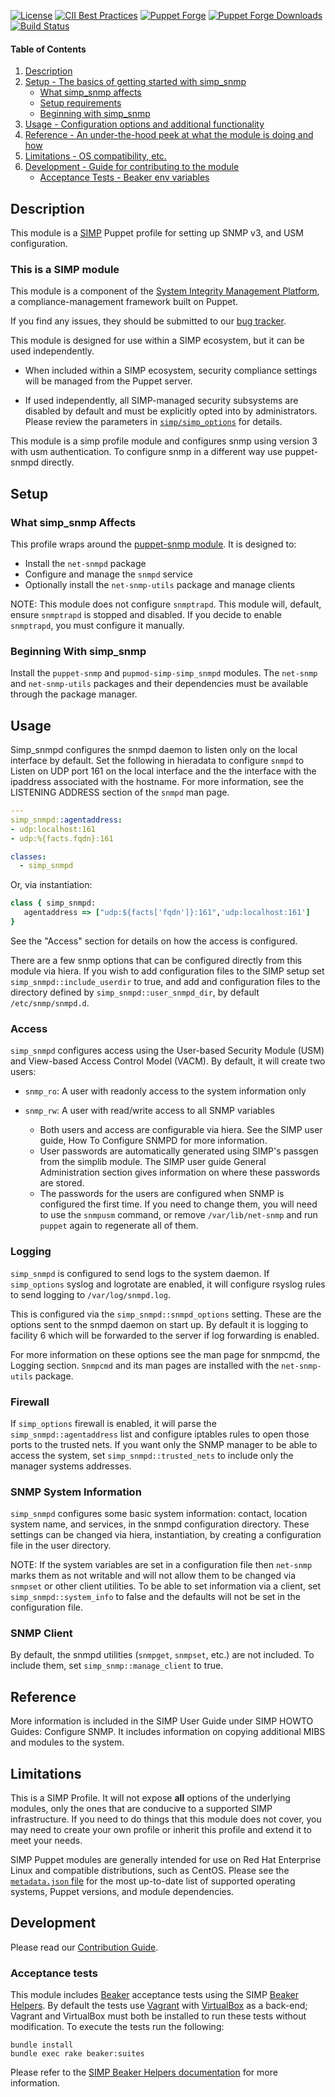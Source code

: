[![License](https://img.shields.io/:license-apache-blue.svg)](http://www.apache.org/licenses/LICENSE-2.0.html)
[![CII Best Practices](https://bestpractices.coreinfrastructure.org/projects/73/badge)](https://bestpractices.coreinfrastructure.org/projects/73)
[![Puppet Forge](https://img.shields.io/puppetforge/v/simp/simp_snmpd.svg)](https://forge.puppetlabs.com/simp/simp_snmpd)
[![Puppet Forge Downloads](https://img.shields.io/puppetforge/dt/simp/simp_snmpd.svg)](https://forge.puppetlabs.com/simp/simp_snmpd)
[![Build Status](https://travis-ci.org/simp/pupmod-simp-simp_snmpd.svg)](https://travis-ci.org/simp/pupmod-simp-simp_snmpd)

#### Table of Contents

1. [Description](#description)
2. [Setup - The basics of getting started with simp_snmp](#setup)
    * [What simp_snmp affects](#what-simp_snmp-affects)
    * [Setup requirements](#setup-requirements)
    * [Beginning with simp_snmp](#beginning-with-simp_snmp)
3. [Usage - Configuration options and additional functionality](#usage)
4. [Reference - An under-the-hood peek at what the module is doing and how](#reference)
5. [Limitations - OS compatibility, etc.](#limitations)
6. [Development - Guide for contributing to the module](#development)
    * [Acceptance Tests - Beaker env variables](#acceptance-tests)

## Description

This module is a [SIMP](https://simp-project.com) Puppet profile for setting up
SNMP v3, and USM configuration.

### This is a SIMP module

This module is a component of the [System Integrity Management Platform](https://simp-project.com),
a compliance-management framework built on Puppet.

If you find any issues, they should be submitted to our
[bug tracker](https://simp-project.atlassian.net/).


This module is designed for use within a SIMP ecosystem, but it can be used
independently.

* When included within a SIMP ecosystem, security compliance settings will be
  managed from the Puppet server.

* If used independently, all SIMP-managed security subsystems are disabled by
  default and must be explicitly opted into by administrators.  Please review
  the parameters in
  [`simp/simp_options`](https://github.com/simp/pupmod-simp-simp_options) for
  details.

This module is a simp profile module and configures snmp using version 3
with usm authentication.  To configure snmp in a different way use
puppet-snmpd directly.

## Setup

### What simp_snmp Affects

This profile wraps around the
[puppet-snmp module](https://github.com/simp/puppet-snmp).  It is designed to:

* Install the `net-snmpd` package
* Configure and manage the `snmpd` service
* Optionally install the `net-snmp-utils` package and manage clients

NOTE: This module does not configure `snmptrapd`.  This module will,
default, ensure `snmptrapd` is stopped and disabled. If you decide to enable
`snmptrapd`, you must configure it manually.

### Beginning With simp_snmp

Install the `puppet-snmp` and `pupmod-simp-simp_snmpd` modules. The `net-snmp`
and `net-snmp-utils` packages and their dependencies must be available through
the package manager.

## Usage


Simp_snmpd configures the snmpd daemon to listen only on the local interface by default.
Set the following in hieradata to configure `snmpd` to Listen on UDP port 161
on the local interface and the the interface with the ipaddress associated
with the hostname.  For more information, see the LISTENING ADDRESS section
  of the `snmpd` man page.


``` yaml
---
simp_snmpd::agentaddress:
- udp:localhost:161
- udp:%{facts.fqdn}:161

classes:
  - simp_snmpd
```

Or, via instantiation:

``` ruby
class { simp_snmpd:
   agentaddress => ["udp:${facts['fqdn']}:161",'udp:localhost:161']
}
```

See the "Access" section for details on how the access is configured.

There are a few snmp options that can be configured directly from this
module via hiera.  If you wish to add configuration files to the SIMP setup set
`simp_snmpd::include_userdir` to true, and add and configuration files
to the directory defined by `simp_snmpd::user_snmpd_dir`,
by default `/etc/snmp/snmpd.d`.

### Access

`simp_snmpd` configures access using the User-based Security Module (USM)
and View-based Access Control Model (VACM).  By default, it
will create two users:

* `snmp_ro`:  A user with readonly access to the system information only
* `snmp_rw`:  A user with read/write access to all SNMP variables

  - Both users and access are configurable via hiera.  See the SIMP user
    guide, How To Configure SNMPD for more information.
  - User passwords are automatically generated using SIMP's passgen from the
    simplib module.  The SIMP user guide General Administration section gives
    information on where these passwords are stored.
  - The passwords for the users are configured when SNMP is configured the
    first time.  If you need to change them, you will need to use the `snmpusm`
    command, or remove  `/var/lib/net-snmp` and run `puppet` again to
    regenerate all of them.

### Logging

`simp_snmpd` is configured to send logs to the system daemon.  If `simp_options`
syslog and logrotate are enabled, it will configure rsyslog rules to send
logging to `/var/log/snmpd.log`.

This is configured via the `simp_snmpd::snmpd_options` setting.  These are
the options sent to the snmpd daemon on start up.  By default it is logging
to facility 6 which will be forwarded to the server if log forwarding is enabled.

For more information on these options see the man page for snmpcmd,
the Logging section.  `Snmpcmd` and its man pages are installed with the 
`net-snmp-utils` package.

### Firewall

If `simp_options` firewall is enabled, it will parse the
`simp_snmpd::agentaddress` list and configure iptables rules to open those
ports to the trusted nets.  If you want only the SNMP manager to be able to
access the system, set `simp_snmpd::trusted_nets` to include only the manager
systems addresses.

### SNMP System Information

`simp_snmpd` configures some basic system information: contact, location
system name, and services, in the snmpd configuration directory.  These settings
can be changed via hiera, instantiation, by creating a configuration file
in the user directory.

NOTE: If the system variables are set in a configuration file then `net-snmp`
marks them as not writable and will not allow them to be changed via `snmpset`
or other client utilities.
To be able to set information via a client, set `simp_snmpd::system_info` to
false and the defaults will not be set in the configuration file.

### SNMP Client

By default, the snmpd utilities (`snmpget`, `snmpset`, etc.) are not included.  To
include them, set `simp_snmp::manage_client` to true.

## Reference

More information is included in the SIMP User Guide under SIMP HOWTO Guides:
Configure SNMP. It includes information on copying additional MIBS and modules to
the system.

## Limitations

This is a SIMP Profile. It will not expose **all** options of the underlying
modules, only the ones that are conducive to a supported SIMP infrastructure.
If you need to do things that this module does not cover, you may need to
create your own profile or inherit this profile and extend it to meet your
needs.

SIMP Puppet modules are generally intended for use on Red Hat Enterprise Linux
and compatible distributions, such as CentOS. Please see the
[`metadata.json` file](./metadata.json) for the most up-to-date list of
supported operating systems, Puppet versions, and module dependencies.

## Development

Please read our [Contribution Guide](https://simp.readthedocs.io/en/stable/contributors_guide/index.html).

### Acceptance tests

This module includes [Beaker](https://github.com/puppetlabs/beaker) acceptance
tests using the SIMP [Beaker Helpers](https://github.com/simp/rubygem-simp-beaker-helpers).
By default the tests use [Vagrant](https://www.vagrantup.com/) with
[VirtualBox](https://www.virtualbox.org) as a back-end; Vagrant and VirtualBox
must both be installed to run these tests without modification. To execute the
tests run the following:

```shell
bundle install
bundle exec rake beaker:suites
```
Please refer to the [SIMP Beaker Helpers documentation](https://github.com/simp/rubygem-simp-beaker-helpers/blob/master/README.md)
for more information.
